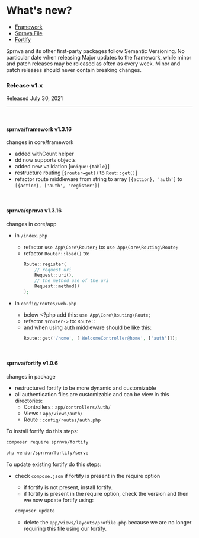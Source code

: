 # What's new?

- [Framework](#framework)
- [Sprnva File](#sprnva)
- [Fortify](#fortify)

Sprnva and its other first-party packages follow Semantic Versioning. No particular date when releasing Major updates to the framework, while minor and patch releases may be released as often as every week. Minor and patch releases should never contain breaking changes.

### Release v1.x
Released July 30, 2021

---

<a name="framework" style="padding-top: 30px;">&nbsp;</a>
#### sprnva/framework v1.3.16
changes in core/framework
- added withCount helper
- dd now supports objects
- added new validation [`unique:{table}`]
- restructure routing [`$router→get()` to `Rout::get()`]
- refactor route middleware from string to array  `[{action}, 'auth']` to `[{action}, ['auth', 'register']]`

<a name="sprnva" style="padding-top: 30px;">&nbsp;</a>
#### sprnva/sprnva v1.3.16
changes in core/app
- in `/index.php`
	- refactor `use App\Core\Router;` to: `use App\Core\Routing\Route;`
	- refactor `Router::load()` to:
		```php
		Route::register(
			// request uri
			Request::uri(),
			// the method use of the uri
			Request::method()
		);
		```

- in `config/routes/web.php`
	- below <?php add this: `use App\Core\Routing\Route;`
	- refactor `$router->` to: `Route::`
	- and when using auth middleware should be like this:
		```php
		Route::get('/home', ['WelcomeController@home', ['auth']]);
		```

<a name="fortify" style="padding-top: 30px;">&nbsp;</a>
#### sprnva/fortify v1.0.6
changes in package
- restructured fortify to be more dynamic and customizable
- all authentication files are customizable and can be view in this directories:
	- Controllers : `app/controllers/Auth/`
	- Views : `app/views/auth/`
	- Route : `config/routes/auth.php`

To install fortify do this steps:

```bash
composer require sprnva/fortify

php vendor/sprnva/fortify/serve
```

To update existing fortify do this steps:

- check `compose.json` if fortify is present in the require option
	- if fortify is not present, install fortify.
	- if fortify is present in the require option, check the version and then we now update fortify using:

	```bash
	composer update
	```
	- delete the `app/views/layouts/profile.php` because we are no longer requiring this file using our fortify.
